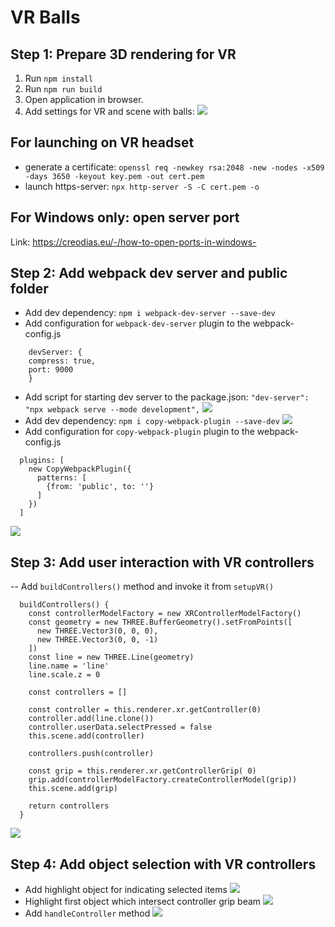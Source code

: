 # VR Balls

## Step 1: Prepare 3D rendering for VR
1. Run `npm install`
2. Run `npm run build`
3. Open application in browser.
4. Add settings for VR and scene with balls: ![](docs/step1.png)

## For launching on VR headset
- generate a certificate: `openssl req -newkey rsa:2048 -new -nodes -x509 -days 3650 -keyout key.pem -out cert.pem`
- launch https-server: `npx http-server -S -C cert.pem -o`

## For Windows only: open server port
Link: https://creodias.eu/-/how-to-open-ports-in-windows-


## Step 2: Add webpack dev server and public folder

- Add dev dependency: `npm i webpack-dev-server --save-dev`
- Add configuration for `webpack-dev-server` plugin to the webpack-config.js
```
    devServer: {
    compress: true,
    port: 9000
    }
```
- Add script for starting dev server to the package.json: `"dev-server": "npx webpack serve --mode development",`
  ![](docs/step2-1.png)
- Add dev dependency: `npm i copy-webpack-plugin --save-dev`
  ![](docs/step2-2.png)
- Add configuration for `copy-webpack-plugin` plugin to the webpack-config.js
```
  plugins: [
    new CopyWebpackPlugin({
      patterns: [
        {from: 'public', to: ''}
      ]
    })
  ]
```

![](docs/step2-3.png)

## Step 3: Add user interaction with VR controllers

-- Add `buildControllers()` method and invoke it from `setupVR()`
```
  buildControllers() {
    const controllerModelFactory = new XRControllerModelFactory()
    const geometry = new THREE.BufferGeometry().setFromPoints([
      new THREE.Vector3(0, 0, 0),
      new THREE.Vector3(0, 0, -1)
    ])
    const line = new THREE.Line(geometry)
    line.name = 'line'
    line.scale.z = 0

    const controllers = []

    const controller = this.renderer.xr.getController(0)
    controller.add(line.clone())
    controller.userData.selectPressed = false
    this.scene.add(controller)

    controllers.push(controller)

    const grip = this.renderer.xr.getControllerGrip( 0)
    grip.add(controllerModelFactory.createControllerModel(grip))
    this.scene.add(grip)

    return controllers
  }
```
![](docs/step3-1.png)

## Step 4: Add object selection with VR controllers

- Add highlight object for indicating selected items
  ![](docs/step4-1.png)
- Highlight first object which intersect controller grip beam
  ![](docs/step4-2.png)
- Add `handleController` method
  ![](docs/step4-3.png)